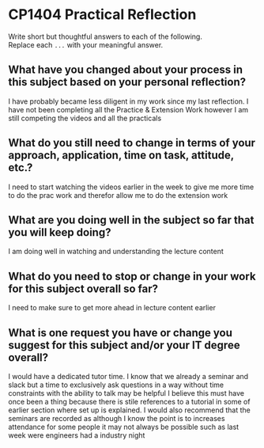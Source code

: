 # CP1404 Practical Reflection

Write short but thoughtful answers to each of the following.  
Replace each `...` with your meaningful answer.

## What have you changed about your process in this subject based on your personal reflection?

I have probably became less diligent in my work since my last reflection. I have not been completing all the 
Practice & Extension Work however I am still competing the videos and all the practicals

## What do you still need to change in terms of your approach, application, time on task, attitude, etc.?

I need to start watching the videos earlier in the week to give me more time to do the prac work and therefor allow me
to do the extension work

## What are you doing well in the subject so far that you will keep doing?

I am doing well in watching and understanding the lecture content

## What do you need to stop or change in your work for this subject overall so far?

I need to make sure to get more ahead in lecture content earlier

## What is one request you have or change you suggest for this subject and/or your IT degree overall?

I would have a dedicated tutor time. I know that we already a seminar and slack but a time to exclusively ask questions
in a way without time constraints with the ability to talk may be helpful I believe this must have once been a thing 
because there is stile references to a tutorial in some of earlier section where set up is explained.
I would also recommend that the seminars are recorded as although I know the point is to increases attendance for some
people it may not always be possible such as last week were engineers had a industry night 
